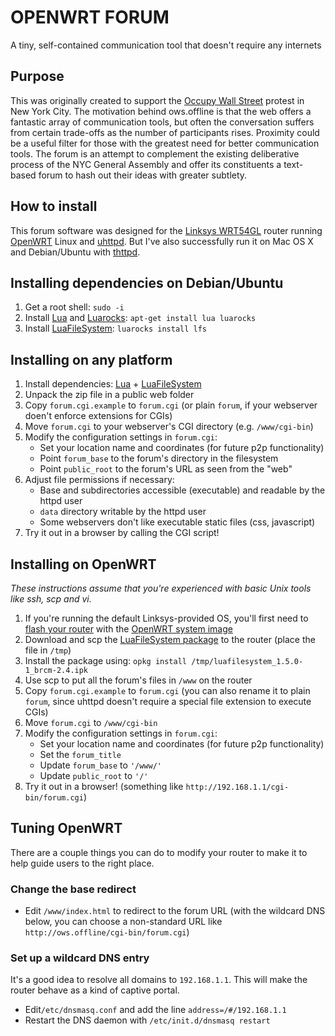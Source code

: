 # OPENWRT FORUM

A tiny, self-contained communication tool that doesn't require any internets

## Purpose

This was originally created to support the [Occupy Wall Street][ows] protest
in New York City. The motivation behind ows.offline is that the web offers a
fantastic array of communication tools, but often the conversation suffers from
certain trade-offs as the number of participants rises. Proximity could be a
useful filter for those with the greatest need for better communication tools.
The forum is an attempt to complement the existing deliberative process of the
NYC General Assembly and offer its constituents a text-based forum to hash out
their ideas with greater subtlety.

## How to install

This forum software was designed for the [Linksys WRT54GL][wrt54g] router
running [OpenWRT][owrt] Linux and [uhttpd]. But I've also successfully run it
on Mac OS X and Debian/Ubuntu with [thttpd].

## Installing dependencies on Debian/Ubuntu

1. Get a root shell: `sudo -i`
2. Install [Lua][lua] and [Luarocks][lrock]: `apt-get install lua luarocks`
3. Install [LuaFileSystem][lfs]: `luarocks install lfs`

## Installing on any platform

1. Install dependencies: [Lua][lua] + [LuaFileSystem][lfs]
2. Unpack the zip file in a public web folder
3. Copy `forum.cgi.example` to `forum.cgi` (or plain `forum`, if your webserver
   doen't enforce extensions for CGIs)
5. Move `forum.cgi` to your webserver's CGI directory (e.g. `/www/cgi-bin`)
6. Modify the configuration settings in `forum.cgi`:
    * Set your location name and coordinates (for future p2p functionality)
    * Point `forum_base` to the forum's directory in the filesystem
    * Point `public_root` to the forum's URL as seen from the "web"
7. Adjust file permissions if necessary:
    * Base and subdirectories accessible (executable) and readable by
      the httpd user
    * `data` directory writable by the httpd user
    * Some webservers don't like executable static files (css, javascript)
7. Try it out in a browser by calling the CGI script!

## Installing on OpenWRT

*These instructions assume that you're experienced with basic Unix tools like ssh,
scp and vi.*

1. If you're running the default Linksys-provided OS, you'll first need to [flash
   your router][flash] with the [OpenWRT system image][squashfs]
2. Download and scp the [LuaFileSystem package][lfsipk] to the router
   (place the file in `/tmp`)
3. Install the package using: `opkg install /tmp/luafilesystem_1.5.0-1_brcm-2.4.ipk`
4. Use scp to put all the forum's files in `/www` on the router
5. Copy `forum.cgi.example` to `forum.cgi` (you can also rename it to plain
   `forum`, since uhttpd doesn't require a special file extension to execute CGIs)
5. Move `forum.cgi` to `/www/cgi-bin`
6. Modify the configuration settings in `forum.cgi`:
    * Set your location name and coordinates (for future p2p functionality)
    * Set the `forum_title`
    * Update `forum_base` to `'/www/'`
    * Update `public_root` to `'/'`
7. Try it out in a browser! (something like `http://192.168.1.1/cgi-bin/forum.cgi`)

## Tuning OpenWRT

There are a couple things you can do to modify your router to make it to help
guide users to the right place.

### Change the base redirect

  * Edit `/www/index.html` to redirect to the forum URL (with the wildcard DNS
    below, you can choose a non-standard URL like `http://ows.offline/cgi-bin/forum.cgi`)

### Set up a wildcard DNS entry

It's a good idea to resolve all domains to `192.168.1.1`. This will make the router
behave as a kind of captive portal.

  * Edit`/etc/dnsmasq.conf` and add the line `address=/#/192.168.1.1`
  * Restart the DNS daemon with `/etc/init.d/dnsmasq restart`

[ows]: http://occupywallst.org/
[hm]: http://www.thenation.com/blog/163767/we-are-all-human-microphones-now
[wrt54g]: http://en.wikipedia.org/wiki/Linksys_WRT54G_series
[owrt]: https://openwrt.org/
[hb]: http://en.wikipedia.org/wiki/Shebang_%28Unix%29
[lua]: http://lua.org/
[lfs]: http://keplerproject.github.com/luafilesystem/
[lrock]: http://luarocks.org/
[flash]: http://wiki.openwrt.org/doc/howto/generic.flashing
[squashfs]: http://downloads.openwrt.org/backfire/10.03/brcm-2.4/openwrt-wrt54g-squashfs.bin
[lfsipk]: http://downloads.openwrt.org/backfire/10.03/brcm-2.4/packages/luafilesystem_1.5.0-1_brcm-2.4.ipk
[uhttpd]: http://code.google.com/p/uhttpd/
[thttpd]: http://acme.com/software/thhtpd/
